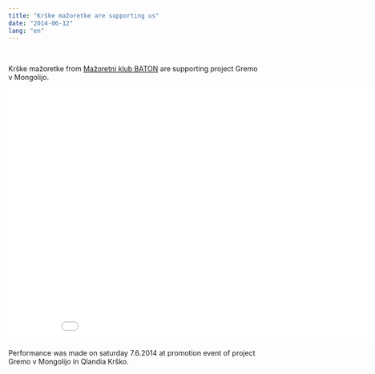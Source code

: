 ```yaml
---
title: "Krške mažoretke are supporting us"
date: "2014-06-12"
lang: "en"
---
```


 

Krške mažoretke from [Mažoretni klub BATON](http://www.krske-mazoretke.si/ "Krške Mažoretke") are supporting project Gremo v Mongolijo.

<iframe src="//www.youtube.com/embed/0cE-ReIbxT4" width="900" height="506" frameborder="0" allowfullscreen="allowfullscreen"></iframe>

Performance was made on saturday 7.6.2014 at promotion event of project Gremo v Mongolijo in Qlandia Krško.
